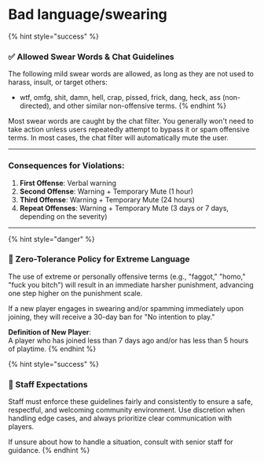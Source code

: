 # Bad language/swearing

{% hint style="success" %}
### ✅ Allowed Swear Words & Chat Guidelines

The following mild swear words are allowed, as long as they are not used to harass, insult, or target others:

* wtf, omfg, shit, damn, hell, crap, pissed, frick, dang, heck, ass (non-directed), and other similar non-offensive terms.
{% endhint %}

Most swear words are caught by the chat filter. You generally won't need to take action unless users repeatedly attempt to bypass it or spam offensive terms. In most cases, the chat filter will automatically mute the user.

***

### Consequences for Violations:

1. **First Offense**: Verbal warning
2. **Second Offense**: Warning + Temporary Mute (1 hour)
3. **Third Offense**: Warning + Temporary Mute (24 hours)
4. **Repeat Offenses**: Warning + Temporary Mute (3 days or 7 days, depending on the severity)

***

{% hint style="danger" %}
### 🚨 Zero-Tolerance Policy for Extreme Language

The use of extreme or personally offensive terms (e.g., "faggot," "homo," "fuck you bitch") will result in an immediate harsher punishment, advancing one step higher on the punishment scale.

If a new player engages in swearing and/or spamming immediately upon joining, they will receive a 30-day ban for "No intention to play."

**Definition of New Player**:\
A player who has joined less than 7 days ago and/or has less than 5 hours of playtime.
{% endhint %}

{% hint style="success" %}
### 📌 Staff Expectations

Staff must enforce these guidelines fairly and consistently to ensure a safe, respectful, and welcoming community environment. Use discretion when handling edge cases, and always prioritize clear communication with players.

If unsure about how to handle a situation, consult with senior staff for guidance.
{% endhint %}



